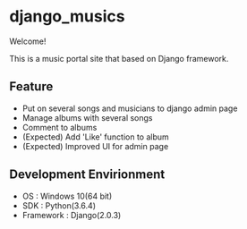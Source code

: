 # django_musics
Welcome!

This is a music portal site that based on Django framework.

## Feature
- Put on several songs and musicians to django admin page
- Manage albums with several songs
- Comment to albums
- (Expected) Add 'Like' function to album
- (Expected) Improved UI for admin page

## Development Envirionment
- OS : Windows 10(64 bit)
- SDK : Python(3.6.4)
- Framework : Django(2.0.3)
